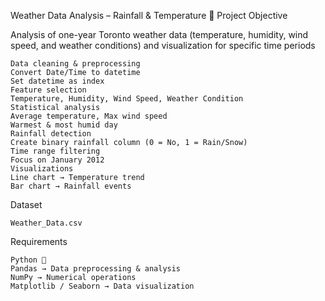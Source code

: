 Weather Data Analysis – Rainfall & Temperature
📌 Project Objective

Analysis of one-year Toronto weather data (temperature, humidity, wind speed, and weather conditions) and visualization for specific time periods

    Data cleaning & preprocessing
    Convert Date/Time to datetime
    Set datetime as index
    Feature selection
    Temperature, Humidity, Wind Speed, Weather Condition
    Statistical analysis
    Average temperature, Max wind speed
    Warmest & most humid day
    Rainfall detection
    Create binary rainfall column (0 = No, 1 = Rain/Snow)
    Time range filtering
    Focus on January 2012
    Visualizations
    Line chart → Temperature trend
    Bar chart → Rainfall events

Dataset

    Weather_Data.csv

Requirements

    Python 🐍
    Pandas → Data preprocessing & analysis    
    NumPy → Numerical operations
    Matplotlib / Seaborn → Data visualization
    
